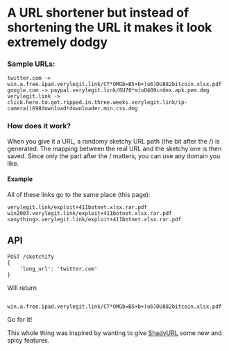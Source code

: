 
# A URL shortener but instead of shortening the URL it makes it look extremely dodgy

### Sample URLs:
```
twitter.com -> win.a.free.ipad.verylegit.link/CT*OMGb=B5+b+)u6)DU882bitcoin.xlsx.pdf
google.com -> paypal.verylegit.link/8U70*m[uO409index.apk.pem.dmg
verylegit.link -> click.here.to.get.ripped.in.three.weeks.verylegit.link/ip-camera()698download!downloader.min.css.dmg
```

### How does it work?
When you give it a URL, a randomy sketchy URL path (the bit after the /) is generated. The mapping between the real URL and the sketchy one is then saved.
Since only the part after the / matters, you can use any domain you like.

#### Example

All of these links go to the same place (this page):
```
verylegit.link/exploit+411botnet.xlsx.rar.pdf
win2003.verylegit.link/exploit+411botnet.xlsx.rar.pdf
<anything>.verylegit.link/exploit+411botnet.xlsx.rar.pdf
```

## API
```
POST /sketchify
{
    'long_url': 'twitter.com'
}
```
Will return
```
   win.a.free.ipad.verylegit.link/CT*OMGb=B5+b+)u6)DU882bitcoin.xlsx.pdf

```

Go for it!



This whole thing was inspired by wanting to give [ShadyURL](http://shadyurl.com) some new and spicy features.

